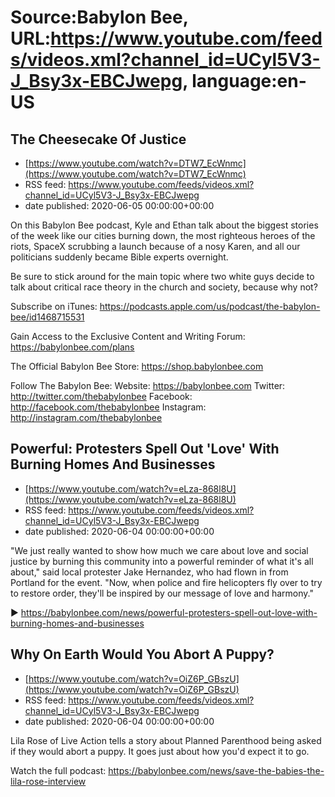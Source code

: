 # Source:Babylon Bee, URL:https://www.youtube.com/feeds/videos.xml?channel_id=UCyl5V3-J_Bsy3x-EBCJwepg, language:en-US

## The Cheesecake Of Justice
 - [https://www.youtube.com/watch?v=DTW7_EcWnmc](https://www.youtube.com/watch?v=DTW7_EcWnmc)
 - RSS feed: https://www.youtube.com/feeds/videos.xml?channel_id=UCyl5V3-J_Bsy3x-EBCJwepg
 - date published: 2020-06-05 00:00:00+00:00

On this Babylon Bee podcast, Kyle and Ethan talk about the biggest stories of the week like our cities burning down, the most righteous heroes of the riots, SpaceX scrubbing a launch because of a nosy Karen, and all our politicians suddenly became Bible experts overnight.

Be sure to stick around for the main topic where two white guys decide to talk about critical race theory in the church and society, because why not?

Subscribe on iTunes: https://podcasts.apple.com/us/podcast/the-babylon-bee/id1468715531

Gain Access to the Exclusive Content and Writing Forum: https://babylonbee.com/plans

The Official Babylon Bee Store: https://shop.babylonbee.com

Follow The Babylon Bee:
Website: https://babylonbee.com
Twitter: http://twitter.com/thebabylonbee
Facebook: http://facebook.com/thebabylonbee
Instagram: http://instagram.com/thebabylonbee

## Powerful: Protesters Spell Out 'Love' With Burning Homes And Businesses
 - [https://www.youtube.com/watch?v=eLza-868l8U](https://www.youtube.com/watch?v=eLza-868l8U)
 - RSS feed: https://www.youtube.com/feeds/videos.xml?channel_id=UCyl5V3-J_Bsy3x-EBCJwepg
 - date published: 2020-06-04 00:00:00+00:00

"We just really wanted to show how much we care about love and social justice by burning this community into a powerful reminder of what it's all about," said local protester Jake Hernandez, who had flown in from Portland for the event. "Now, when police and fire helicopters fly over to try to restore order, they'll be inspired by our message of love and harmony."

▶️ https://babylonbee.com/news/powerful-protesters-spell-out-love-with-burning-homes-and-businesses

## Why On Earth Would You Abort A Puppy?
 - [https://www.youtube.com/watch?v=OiZ6P_GBszU](https://www.youtube.com/watch?v=OiZ6P_GBszU)
 - RSS feed: https://www.youtube.com/feeds/videos.xml?channel_id=UCyl5V3-J_Bsy3x-EBCJwepg
 - date published: 2020-06-04 00:00:00+00:00

Lila Rose of Live Action tells a story about Planned Parenthood being asked if they would abort a puppy. It goes just about how you'd expect it to go.

Watch the full podcast: https://babylonbee.com/news/save-the-babies-the-lila-rose-interview

